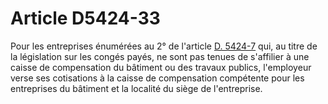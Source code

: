 # Article D5424-33

  
Pour les entreprises énumérées au 2° de l'article [D. 5424-7][1] qui, au titre de la législation sur les congés payés, ne sont pas tenues de s'affilier à une caisse de compensation du bâtiment ou des travaux publics, l'employeur verse ses cotisations à la caisse de compensation compétente pour les entreprises du bâtiment et la localité du siège de l'entreprise.

 [1]: /affichCodeArticle.do?cidTexte=LEGITEXT000006072050&idArticle=LEGIARTI000018496418&dateTexte=&categorieLien=cid